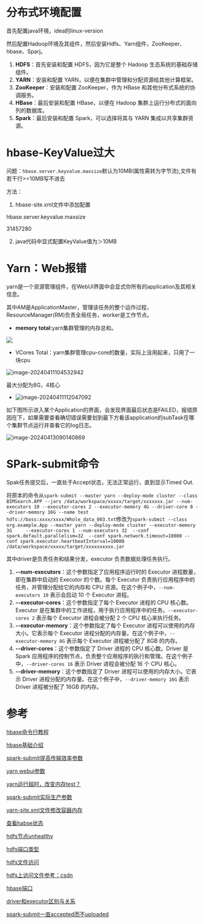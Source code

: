 # 分布式环境配置

首先配置java环境，idea的linux-version

然后配置Hadoop环境及其组件，然后安装Hdfs、Yarn组件，ZooKeeper、hbase、Sparj。

1. **HDFS**：首先安装和配置 HDFS，因为它是整个 Hadoop 生态系统的基础存储组件。
2. **YARN**：安装和配置 YARN，以便在集群中管理和分配资源给其他计算框架。
3. **ZooKeeper**：安装和配置 ZooKeeper，作为 HBase 和其他分布式系统的协调服务。
4. **HBase**：最后安装和配置 HBase，以便在 Hadoop 集群上运行分布式的面向列的数据库。
5. **Spark**：最后安装和配置 Spark，可以选择将其与 YARN 集成以共享集群资源。

# hbase-KeyValue过大

问题：`hbase.server.keyvalue.maxsize`默认为10MB(属性需转为字节流),文件有若干行>=10MB写不进去

方法：

1. hbase-site.xml文件中添加配置

<property>

<name>hbase.server.keyvalue.maxsize</name>

<value>31457280</value>

</property>

2. java代码中显式配置KeyValue值为＞10MB

# Yarn：Web报错

yarn是一个资源管理组件，在WebUI界面中会显式你所有的application及其相关信息。

其中AM是ApplicationMaster，管理该任务的整个运作过程，ResourceManager(RM)负责全局任务，worker是工作节点。

* **memory total**:yarn集群管理的内存总和。

![](C:\Users\22779\AppData\Roaming\Typora\typora-user-images\image-20240411104311944.png)

* VCores Total：yarn集群管理cpu-core的数量，实际上没用起来，只用了一块cpu

![image-20240411104532942](C:\Users\22779\AppData\Roaming\Typora\typora-user-images\image-20240411104532942.png)

最大分配为8G，4核心

* ![image-20240411112047092](C:\Users\22779\AppData\Roaming\Typora\typora-user-images\image-20240411112047092.png)

如下图所示进入某个Application的界面，会发现界面最后状态是FAILED，报错原因在下，如果需要查看确切错误需要划到最下方看该application的subTask在哪个集群节点运行并查看它的log日志。

![image-20240413090140869](C:\Users\22779\AppData\Roaming\Typora\typora-user-images\image-20240413090140869.png)

# SPark-submit命令

Spak任务提交后，一直处于Accept状态，无法正常运行，直到显示Timed Out.

将原本的命令从`spark-submit --master yarn --deploy-mode cluster --class BIMSearch.APP --jars /data/workspace/xxxxx/target/xxxxxxx.jar --num-executors 10 --executor-cores 2 --executor-memory 4G --driver-core 8 --driver-memory 16G --name test  hdfs://boss:xxxx/xxxx/Whole_data_003.txt`修改为`spark-submit --class org.example.App --master yarn --deploy-mode cluster --executor-memory 3G     --executor-cores 1 --num-executors 32  --conf spark.default.parallelism=32  --conf spark.network.timeout=10000 --conf spark.executor.heartbeatInterval=10000 /data/workspace/xxxxx/target/xxxxxxxxxx.jar`

其中driver是负责任务和结果分发，executor 负责数据处理任务执行。

1. **--num-executors**：这个参数指定了应用程序运行时的 Executor 进程数量，即在集群中启动的 Executor 的个数。每个 Executor 负责执行应用程序中的任务，并管理分配给它的内存和 CPU 资源。在这个例子中，`--num-executors 10` 表示会启动 10 个 Executor 进程。
2. **--executor-cores**：这个参数指定了每个 Executor 进程的 CPU 核心数。Executor 是在集群中的工作进程，用于执行应用程序中的任务。`--executor-cores 2` 表示每个 Executor 进程会被分配 2 个 CPU 核心来执行任务。
3. **--executor-memory**：这个参数指定了每个 Executor 进程可以使用的内存大小。它表示每个 Executor 进程分配的内存量。在这个例子中，`--executor-memory 8G` 表示每个 Executor 进程被分配了 8GB 的内存。
4. **--driver-cores**：这个参数指定了 Driver 进程的 CPU 核心数。Driver 是 Spark 应用程序的控制节点，负责整个应用程序的执行和管理。在这个例子中，`--driver-cores 16` 表示 Driver 进程会被分配 16 个 CPU 核心。
5. **--driver-memory**：这个参数指定了 Driver 进程可以使用的内存大小。它表示 Driver 进程分配的内存量。在这个例子中，`--driver-memory 16G` 表示 Driver 进程被分配了 16GB 的内存。

# 参考

[hbase命令行教程](https://www.cnblogs.com/ityouknow/p/7344001.html)

[hbase基础介绍](https://www.cnblogs.com/lori/p/13554859.html)

[spark-submit提高传输效率参数](https://cloud.tencent.com/developer/article/1739473)

[yarn webui参数](https://blog.csdn.net/weixin_42411818/article/details/96283995)

[yarn运行超时，改变内存test？](https://stackoverflow.com/questions/40740750/timeout-exception-in-apache-spark-during-program-execution)

[spark-submit实际生产参数](https://blog.csdn.net/qq_33689414/article/details/80621578)

[yarn-site.xml文件修改容器内存](https://www.cnblogs.com/wenBlog/p/12220897.html)

[查看habse状态](https://www.cnblogs.com/caoweixiong/p/11268919.html)

[hdfs节点unhealthy](https://blog.51cto.com/u_13707997/5066212)

[hdfs端口类型](https://blog.csdn.net/weixin_43135178/article/details/107331353)

[hdfs文件访问](https://www.cnblogs.com/shoufeng/p/14879045.html#31--%E8%8E%B7%E5%8F%96%E6%96%87%E4%BB%B6%E7%B3%BB%E7%BB%9F%E9%87%8D%E8%A6%81)

[hdfs上访问文件参考：csdn](https://blog.csdn.net/shuyv/article/details/110391099)

[hbase端口](https://www.google.com/search?q=hbase%E4%B8%AD+2181%E6%98%AF%E4%BB%80%E4%B9%88%E7%AB%AF%E5%8F%A3&oq=hbase%E4%B8%AD+2181%E6%98%AF%E4%BB%80%E4%B9%88%E7%AB%AF%E5%8F%A3&gs_lcrp=EgZjaHJvbWUyBggAEEUYOTIHCAEQIRigATIHCAIQIRigATIHCAMQIRigAdIBCDczMDNqMGo0qAIAsAIB&sourceid=chrome&ie=UTF-8)

[driver和executor区别与关系](https://www.cnblogs.com/-courage/p/15338881.html)

[spark-submit一直accepted而不uploaded](https://blog.csdn.net/qq_26222859/article/details/48788473)